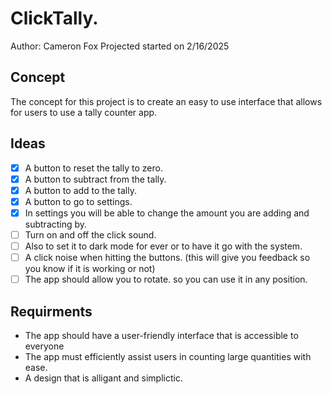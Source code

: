 # ClickTally.
Author: Cameron Fox 
Projected started on 2/16/2025

## Concept
The concept for this project is to create an easy to use interface that allows for users to use a tally counter app.

## Ideas
- [X] A button to reset the tally to zero. 
- [X] A button to subtract from the tally. 
- [X] A button to add to the tally.
- [X] A button to go to settings. 
- [X] In settings you will be able to change the amount you are adding and subtracting by. 
- [ ] Turn on and off the click sound. 
- [ ] Also to set it to dark mode for ever or to have it go with the system.
- [ ] A click noise when hitting the buttons. (this will give you feedback so you know if it is working or not)
- [ ] The app should allow you to rotate. so you can use it in any position.

## Requirments 
- The app should have a user-friendly interface that is accessible to everyone
- The app must efficiently assist users in counting large quantities with ease.
- A design that is alligant and simplictic. 



